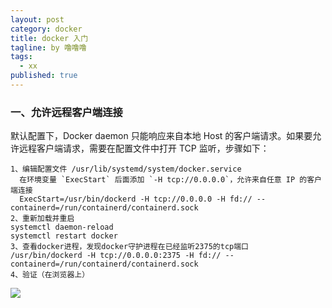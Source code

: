 ```yaml
---
layout: post
category: docker
title: docker 入门
tagline: by 噜噜噜
tags: 
  - xx
published: true
---
```




<!--more-->

### 一、允许远程客户端连接

默认配置下，Docker daemon 只能响应来自本地 Host 的客户端请求。如果要允许远程客户端请求，需要在配置文件中打开 TCP 监听，步骤如下：

```
1、编辑配置文件 /usr/lib/systemd/system/docker.service
  在环境变量 `ExecStart` 后面添加 `-H tcp://0.0.0.0`，允许来自任意 IP 的客户端连接
  ExecStart=/usr/bin/dockerd -H tcp://0.0.0.0 -H fd:// --containerd=/run/containerd/containerd.sock
2、重新加载并重启
systemctl daemon-reload
systemctl restart docker
3、查看docker进程，发现docker守护进程在已经监听2375的tcp端口
/usr/bin/dockerd -H tcp://0.0.0.0:2375 -H fd:// --containerd=/run/containerd/containerd.sock
4、验证（在浏览器上）
```

![](https://i.loli.net/2020/10/29/PtTBIWOF2pUi4MQ.png)

